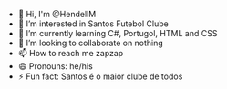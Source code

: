 - 👋 Hi, I'm @HendellM
- 👀 I’m interested in Santos Futebol Clube
- 🌱 I’m currently learning C#, Portugol, HTML and CSS
- 💞️ I’m looking to collaborate on nothing
- 📫 How to reach me zapzap
- 😄 Pronouns: he/his
- ⚡ Fun fact: Santos é o maior clube de todos

